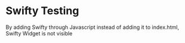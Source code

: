 # Swifty Testing

By adding Swifty through Javascript instead of adding it to index.html, Swifty Widget is not visible